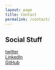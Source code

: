 ```yaml
---
layout: page
title: Contact
permalink: /contact/
---
```

## Social Stuff
[twitter]()   
[LinkedIn]()   
[GitHub]()    
